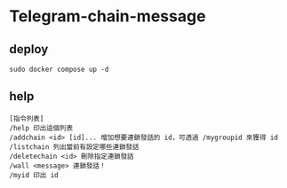 # Telegram-chain-message

## deploy
```
sudo docker compose up -d
```

## help
```
[指令列表]
/help 印出這個列表
/addchain <id> [id]... 增加想要連鎖發話的 id，可透過 /mygroupid 來獲得 id
/listchain 列出當前有設定哪些連鎖發話
/deletechain <id> 刪除指定連鎖發話
/wall <message> 連鎖發話！
/myid 印出 id
```
